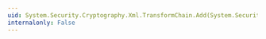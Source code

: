 ```yaml
---
uid: System.Security.Cryptography.Xml.TransformChain.Add(System.Security.Cryptography.Xml.Transform)
internalonly: False
---
```

